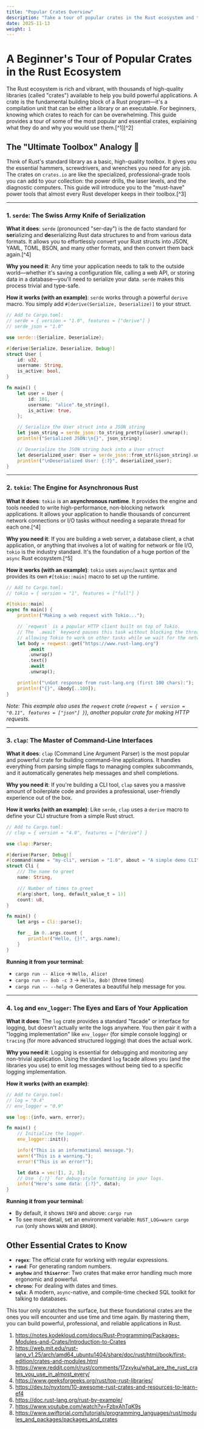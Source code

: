 ```yaml
---
title: "Popular Crates Overview"
description: "Take a tour of popular crates in the Rust ecosystem and their use cases."
date: 2025-11-13
weight: 1
---
```


# A Beginner's Tour of Popular Crates in the Rust Ecosystem

The Rust ecosystem is rich and vibrant, with thousands of high-quality libraries (called "crates") available to help you build powerful applications. A crate is the fundamental building block of a Rust program—it's a compilation unit that can be either a library or an executable. For beginners, knowing which crates to reach for can be overwhelming. This guide provides a tour of some of the most popular and essential crates, explaining what they do and why you would use them.[^1][^2]

## The "Ultimate Toolbox" Analogy 🧰

Think of Rust's standard library as a basic, high-quality toolbox. It gives you the essential hammers, screwdrivers, and wrenches you need for any job. The crates on `crates.io` are like the specialized, professional-grade tools you can add to your collection: the power drills, the laser levels, and the diagnostic computers. This guide will introduce you to the "must-have" power tools that almost every Rust developer keeps in their toolbox.[^3]

***

### 1. `serde`: The Swiss Army Knife of Serialization

**What it does**: `serde` (pronounced "ser-day") is the de facto standard for **ser**ializing and **de**serializing Rust data structures to and from various data formats. It allows you to effortlessly convert your Rust structs into JSON, YAML, TOML, BSON, and many other formats, and then convert them back again.[^4]

**Why you need it**: Any time your application needs to talk to the outside world—whether it's saving a configuration file, calling a web API, or storing data in a database—you'll need to serialize your data. `serde` makes this process trivial and type-safe.

**How it works (with an example)**:
`serde` works through a powerful `derive` macro. You simply add `#[derive(Serialize, Deserialize)]` to your struct.

```rust
// Add to Cargo.toml:
// serde = { version = "1.0", features = ["derive"] }
// serde_json = "1.0"

use serde::{Serialize, Deserialize};

#[derive(Serialize, Deserialize, Debug)]
struct User {
    id: u32,
    username: String,
    is_active: bool,
}

fn main() {
    let user = User {
        id: 101,
        username: "alice".to_string(),
        is_active: true,
    };

    // Serialize the User struct into a JSON string
    let json_string = serde_json::to_string_pretty(&user).unwrap();
    println!("Serialized JSON:\n{}", json_string);

    // Deserialize the JSON string back into a User struct
    let deserialized_user: User = serde_json::from_str(&json_string).unwrap();
    println!("\nDeserialized User: {:?}", deserialized_user);
}
```


***

### 2. `tokio`: The Engine for Asynchronous Rust

**What it does**: `tokio` is an **asynchronous runtime**. It provides the engine and tools needed to write high-performance, non-blocking network applications. It allows your application to handle thousands of concurrent network connections or I/O tasks without needing a separate thread for each one.[^4]

**Why you need it**: If you are building a web server, a database client, a chat application, or anything that involves a lot of waiting for network or file I/O, `tokio` is the industry standard. It's the foundation of a huge portion of the `async` Rust ecosystem.[^5]

**How it works (with an example)**:
`tokio` uses `async`/`await` syntax and provides its own `#[tokio::main]` macro to set up the runtime.

```rust
// Add to Cargo.toml:
// tokio = { version = "1", features = ["full"] }

#[tokio::main]
async fn main() {
    println!("Making a web request with Tokio...");

    // `reqwest` is a popular HTTP client built on top of Tokio.
    // The `.await` keyword pauses this task without blocking the thread,
    // allowing Tokio to work on other tasks while we wait for the network.
    let body = reqwest::get("https://www.rust-lang.org")
        .await
        .unwrap()
        .text()
        .await
        .unwrap();

    println!("\nGot response from rust-lang.org (first 100 chars):");
    println!("{}", &body[..100]);
}
```

*Note: This example also uses the `reqwest` crate (`reqwest = { version = "0.11", features = ["json"] }`), another popular crate for making HTTP requests.*

***

### 3. `clap`: The Master of Command-Line Interfaces

**What it does**: `clap` (Command Line Argument Parser) is the most popular and powerful crate for building command-line applications. It handles everything from parsing simple flags to managing complex subcommands, and it automatically generates help messages and shell completions.

**Why you need it**: If you're building a CLI tool, `clap` saves you a massive amount of boilerplate code and provides a professional, user-friendly experience out of the box.

**How it works (with an example)**:
Like `serde`, `clap` uses a `derive` macro to define your CLI structure from a simple Rust struct.

```rust
// Add to Cargo.toml:
// clap = { version = "4.0", features = ["derive"] }

use clap::Parser;

#[derive(Parser, Debug)]
#[command(name = "my-cli", version = "1.0", about = "A simple demo CLI")]
struct Cli {
    /// The name to greet
    name: String,

    /// Number of times to greet
    #[arg(short, long, default_value_t = 1)]
    count: u8,
}

fn main() {
    let args = Cli::parse();

    for _ in 0..args.count {
        println!("Hello, {}!", args.name);
    }
}
```

**Running it from your terminal:**

- `cargo run -- Alice` -> `Hello, Alice!`
- `cargo run -- Bob -c 3` -> `Hello, Bob!` (three times)
- `cargo run -- --help` -> Generates a beautiful help message for you.

***

### 4. `log` and `env_logger`: The Eyes and Ears of Your Application

**What it does**: The `log` crate provides a standard "facade" or interface for logging, but doesn't actually write the logs anywhere. You then pair it with a "logging implementation" like `env_logger` (for simple console logging) or `tracing` (for more advanced structured logging) that does the actual work.

**Why you need it**: Logging is essential for debugging and monitoring any non-trivial application. Using the standard `log` facade allows you (and the libraries you use) to emit log messages without being tied to a specific logging implementation.

**How it works (with an example)**:

```rust
// Add to Cargo.toml:
// log = "0.4"
// env_logger = "0.9"

use log::{info, warn, error};

fn main() {
    // Initialize the logger.
    env_logger::init();

    info!("This is an informational message.");
    warn!("This is a warning.");
    error!("This is an error!");

    let data = vec![1, 2, 3];
    // Use `{:?}` for debug-style formatting in your logs.
    info!("Here's some data: {:?}", data);
}
```

**Running it from your terminal:**

- By default, it shows `INFO` and above: `cargo run`
- To see more detail, set an environment variable: `RUST_LOG=warn cargo run` (only shows `WARN` and `ERROR`).


## Other Essential Crates to Know

- **`regex`**: The official crate for working with regular expressions.
- **`rand`**: For generating random numbers.
- **`anyhow`** and **`thiserror`**: Two crates that make error handling much more ergonomic and powerful.
- **`chrono`**: For dealing with dates and times.
- **`sqlx`**: A modern, `async`-native, and compile-time checked SQL toolkit for talking to databases.

This tour only scratches the surface, but these foundational crates are the ones you will encounter and use time and time again. By mastering them, you can build powerful, professional, and reliable applications in Rust.

1. https://notes.kodekloud.com/docs/Rust-Programming/Packages-Modules-and-Crates/Introduction-to-Crates
2. https://web.mit.edu/rust-lang_v1.25/arch/amd64_ubuntu1404/share/doc/rust/html/book/first-edition/crates-and-modules.html
3. https://www.reddit.com/r/rust/comments/17zxyku/what_are_the_rust_crates_you_use_in_almost_every/
4. https://www.geeksforgeeks.org/rust/top-rust-libraries/
5. https://dev.to/nyxtom/10-awesome-rust-crates-and-resources-to-learn-ef4
6. https://doc.rust-lang.org/rust-by-example/
7. https://www.youtube.com/watch?v=FzbxAhTqK9s
8. https://www.swiftorial.com/tutorials/programming_languages/rust/modules_and_packages/packages_and_crates
